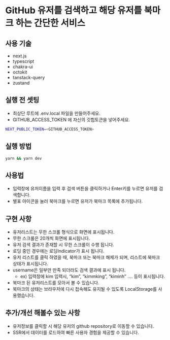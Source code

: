 # GitHub 유저를 검색하고 해당 유저를 북마크 하는 간단한 서비스

## 사용 기술

- next.js
- typescript
- chakra-ui
- octokit
- tanstack-query
- zustand

## 실행 전 셋팅

- 최상단 루트에 .env.local 파일을 만들어주세요.
- GITHUB_ACCESS_TOKEN 에 자신의 깃헙토큰을 넣어주세요.

```sh
NEXT_PUBLIC_TOKEN=<GITHUB_ACCESS_TOKEN>
```

## 실행 방법

```bash
yarn && yarn dev
```

## 사용법

- 입력창에 유저이름을 입력 후 검색 버튼을 클릭하거나 Enter키를 누르면 유저를 검색합니다.
- 별표 아이콘을 눌러 북마크를 누르면 유저가 북마크 목록에 추가됩니다.

## 구현 사항

- 유저리스트는 무한 스크롤 형식으로 화면에 표시됩니다.
- 무한 스크롤은 20개씩 화면에 표시됩니다.
- 유저 검색 결과가 존재할 시 무한 스크롤이 수행 됩니다.
- 로딩 중인 경우에는 로딩Indicator가 표시 됩니다.
- 유저 리스트를 클릭 하였을 때, 북마크 또는 북마크 해제가 되며, 리스트에 북마크 상태가 표시됩니다.
- username은 일부만 만족 되더라도 검색 결과에 표시 됩니다.
  - ex) 입력창에 kim 입력시, “kim”, “kimmking”, “kiminh” …. 등이 표시됩니다.
- 북마크 된 유저리스트를 모아서 볼 수 있습니다.
- 북마크의 상태는 브라우저에 다시 접속해도 유지될 수 있도록 LocalStorage를 사용했습니다.

## 추가/개선 해볼수 있는 사항

- 유저정보를 클릭할 시 해당 유저의 github repository로 이동할 수 있습니다.
- SSR에서 데이터를 로드하여 빠른 사용자 경험을 제공할 수 있습니다.
